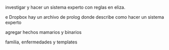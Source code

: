 investigar y hacer un sistema experto con reglas en eliza.

e Dropbox hay un archivo de prolog donde describe como hacer un sistema experto


agregar hechos mamarios y binarios



familia, enfermedades y templates